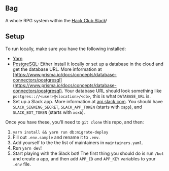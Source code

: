 ## Bag

A whole RPG system within the [Hack Club Slack](https://hackclub.com/slack)!

## Setup

To run locally, make sure you have the following installed:

- [Yarn](https://yarnpkg.com)
- [PostgreSQL](https://www.postgresql.org/): Either install it locally or set up a database in the cloud and get the database URL. More information at [https://www.prisma.io/docs/concepts/database-connectors/postgresql](https://www.prisma.io/docs/concepts/database-connectors/postgresql). Your database URL should look something like `postgres:://<user>@<location>/<db>`, this is what `DATABASE_URL` is.
- Set up a Slack app. More information at [api.slack.com](https://api.slack.com). You should have `SLACK_SIGNING_SECRET`, `SLACK_APP_TOKEN` (starts with `xapp`), and `SLACK_BOT_TOKEN` (starts with `xoxb`).

Once you have these, you'll need to `git clone` this repo, and then:

1. `yarn install && yarn run db:migrate-deploy`
2. Fill out `.env.sample` and rename it to `.env`.
3. Add yourself to the the list of maintainers in `maintainers.yaml`.
4. Run `yarn dev`!
5. Start playing with the Slack bot! The first thing you should do is run `/bot` and create a app, and then add `APP_ID` and `APP_KEY` variables to your `.env` file.
